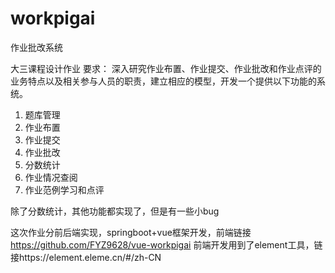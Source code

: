 # workpigai
作业批改系统

大三课程设计作业
要求：
深入研究作业布置、作业提交、作业批改和作业点评的业务特点以及相关参与人员的职责，建立相应的模型，开发一个提供以下功能的系统。
1)	题库管理
2)	作业布置
3)	作业提交
4)	作业批改
5)	分数统计
6)	作业情况查阅
7)	作业范例学习和点评

除了分数统计，其他功能都实现了，但是有一些小bug

这次作业分前后端实现，springboot+vue框架开发，前端链接
https://github.com/FYZ9628/vue-workpigai
前端开发用到了element工具，链接https://element.eleme.cn/#/zh-CN
